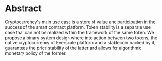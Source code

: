 # Abstract

Cryptocurrency's main use case is a store of value and participation in the success of the smart contract platform. Token stability is a separate use case that can not be realized within the framework of the same token. We propose a binary system design where interaction between two tokens, the native cryptocurrency of Everscale platform and a stablecoin backed by it, guarantees the price stability of the latter and allows for algorithmic monetary policy of the former.
